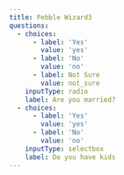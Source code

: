 ```yaml
---
title: Pebble Wizard3
questions:
  - choices:
      - label: 'Yes'
        value: 'yes'
      - label: 'No'
        value: 'no'
      - label: Not Sure
        value: not_sure
    inputType: radio
    label: Are you married?
  - choices:
      - label: 'Yes'
        value: 'yes'
      - label: 'No'
        value: 'no'
    inputType: selectbox
    label: Do you have kids
---
```


